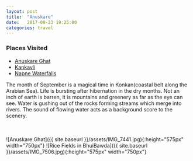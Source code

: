 ```yaml
---
layout: post
title:  "Anuskare"
date:   2017-09-23 19:25:00
categories: travel
---
```

<div class="post-sidebar">
    <h3>Places Visited</h3>
    <ul>
    <li><a href="https://goo.gl/maps/JHMMfRx7Zjp" target="_blank">Anuskare Ghat</a></li>
    <li><a href="http://amethystchennai.com" target="_blank">Kankavli</a></li>
    <li><a href="https://goo.gl/maps/yiWHVEqV6PT2" target="_blank">Napne Waterfalls</a></li>
    </ul>
</div>
The month of September is a magical time in Konkan(coastal belt along the Arabian Sea). Life is bursting after hibernation in the dry months. Not an inch of earth is barren, it is mountains and greenery as far as the eye can see.
Water is gushing out of the rocks forming streams which merge into rivers. The sound of flowing water acts as a background score to the scenery.

<br><br>
![Anuskare Ghat]({{ site.baseurl }}/assets/IMG_7441.jpg){:height="575px" width="750px"}
![Rice Fields in BhuiBawda]({{ site.baseurl }}/assets/IMG_7506.jpg){:height="575px" width="750px"}
<br>

<div id='map' style='width: 725px; height: 400px;'></div>

<script>
var mymap = L.map('map').setView([13.04538, 80.2589], 8);

L.tileLayer('https://api.tiles.mapbox.com/v4/{id}/{z}/{x}/{y}.png?access_token={accessToken}', {
    attribution: 'Map data &copy; <a href="http://openstreetmap.org">OpenStreetMap</a> contributors, <a href="http://creativecommons.org/licenses/by-sa/2.0/">CC-BY-SA</a>, Imagery © <a href="http://mapbox.com">Mapbox</a>',
    maxZoom: 18,
    id: 'mapbox.outdoors',
    accessToken: 'pk.eyJ1IjoiemFwYXRhIiwiYSI6ImNpejQ2NmZrbzA0a3MzM280Zm40MjNlamcifQ.F1fnWKHio8oHmzw59V6qgw'
}).addTo(mymap);

var marker = L.marker([13.04538, 80.2589]).addTo(mymap);
marker.bindPopup("Anuskare");
</script>